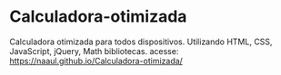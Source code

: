 # Calculadora-otimizada
Calculadora otimizada para todos dispositivos. Utilizando HTML, CSS, JavaScript, jQuery, Math bibliotecas.
acesse: https://naaul.github.io/Calculadora-otimizada/
